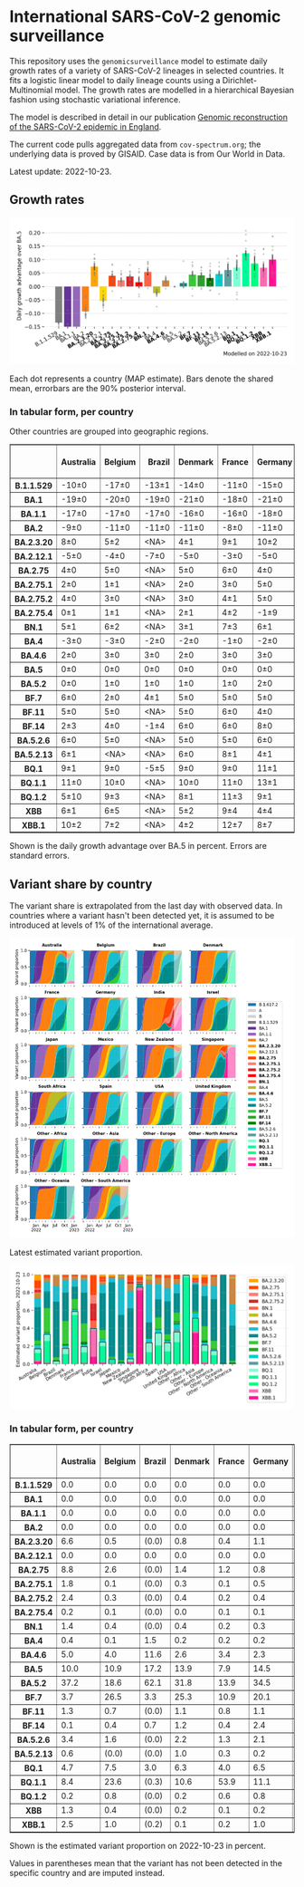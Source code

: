 # International SARS-CoV-2 genomic surveillance

This repository uses the `genomicsurveillance` model to estimate daily growth rates of a variety of SARS-CoV-2 lineages in selected countries. It fits a logistic linear model to daily lineage counts using a Dirichlet-Multinomial model. The growth rates are modelled in a hierarchical Bayesian fashion using stochastic variational inference. 

The model is described in detail in our publication [Genomic reconstruction of the SARS-CoV-2 epidemic in England](https://www.nature.com/articles/s41586-021-04069-y).

The current code pulls aggregated data from `cov-spectrum.org`; the underlying data is proved by GISAID. Case data is from Our World in Data.

Latest update: 2022-10-23.

## Growth rates
![Growth rates](plots/growth-rate-latest.png)

Each dot represents a country (MAP estimate). Bars denote the shared mean, errorbars are the 90% posterior interval.

### In tabular form, per country

Other countries are grouped into geographic regions.

<small><table border="1" class="dataframe">
  <thead>
    <tr style="text-align: right;">
      <th></th>
      <th>Australia</th>
      <th>Belgium</th>
      <th>Brazil</th>
      <th>Denmark</th>
      <th>France</th>
      <th>Germany</th>
      <th>India</th>
      <th>Israel</th>
      <th>Japan</th>
      <th>Mexico</th>
      <th>New Zealand</th>
      <th>Singapore</th>
      <th>South Africa</th>
      <th>Spain</th>
      <th>USA</th>
      <th>United Kingdom</th>
      <th>Other - Africa</th>
      <th>Other - Asia</th>
      <th>Other - Europe</th>
      <th>Other - North America</th>
      <th>Other - Oceania</th>
      <th>Other - South America</th>
    </tr>
  </thead>
  <tbody>
    <tr>
      <th>B.1.1.529</th>
      <td>-10±0</td>
      <td>-17±0</td>
      <td>-13±1</td>
      <td>-14±0</td>
      <td>-11±0</td>
      <td>-15±0</td>
      <td>-3±0</td>
      <td>-17±0</td>
      <td>-18±2</td>
      <td>-18±3</td>
      <td>-13±0</td>
      <td>&lt;NA&gt;</td>
      <td>-13±0</td>
      <td>-16±0</td>
      <td>-13±0</td>
      <td>-17±0</td>
      <td>-9±0</td>
      <td>-9±0</td>
      <td>-15±0</td>
      <td>-16±0</td>
      <td>&lt;NA&gt;</td>
      <td>-12±0</td>
    </tr>
    <tr>
      <th>BA.1</th>
      <td>-19±0</td>
      <td>-20±0</td>
      <td>-19±0</td>
      <td>-21±0</td>
      <td>-18±0</td>
      <td>-21±0</td>
      <td>-14±0</td>
      <td>-22±0</td>
      <td>-21±0</td>
      <td>-19±0</td>
      <td>-25±0</td>
      <td>-16±0</td>
      <td>-15±0</td>
      <td>-20±0</td>
      <td>-21±0</td>
      <td>-21±0</td>
      <td>-16±0</td>
      <td>-14±0</td>
      <td>-19±0</td>
      <td>-20±0</td>
      <td>-9±0</td>
      <td>-18±0</td>
    </tr>
    <tr>
      <th>BA.1.1</th>
      <td>-17±0</td>
      <td>-17±0</td>
      <td>-17±0</td>
      <td>-16±0</td>
      <td>-16±0</td>
      <td>-18±0</td>
      <td>-12±0</td>
      <td>-19±0</td>
      <td>-18±0</td>
      <td>-17±0</td>
      <td>-14±0</td>
      <td>-8±0</td>
      <td>-13±0</td>
      <td>-17±0</td>
      <td>-19±0</td>
      <td>-18±0</td>
      <td>-14±0</td>
      <td>-13±0</td>
      <td>-16±0</td>
      <td>-18±0</td>
      <td>-14±1</td>
      <td>-17±0</td>
    </tr>
    <tr>
      <th>BA.2</th>
      <td>-9±0</td>
      <td>-11±0</td>
      <td>-11±0</td>
      <td>-11±0</td>
      <td>-8±0</td>
      <td>-11±0</td>
      <td>-4±0</td>
      <td>-11±0</td>
      <td>-10±0</td>
      <td>-10±0</td>
      <td>-9±0</td>
      <td>-4±0</td>
      <td>-8±0</td>
      <td>-9±0</td>
      <td>-11±0</td>
      <td>-11±0</td>
      <td>-7±0</td>
      <td>-8±0</td>
      <td>-10±0</td>
      <td>-12±0</td>
      <td>-9±0</td>
      <td>-11±0</td>
    </tr>
    <tr>
      <th>BA.2.3.20</th>
      <td>8±0</td>
      <td>5±2</td>
      <td>&lt;NA&gt;</td>
      <td>4±1</td>
      <td>9±1</td>
      <td>10±2</td>
      <td>8±6</td>
      <td>7±1</td>
      <td>9±1</td>
      <td>&lt;NA&gt;</td>
      <td>2±1</td>
      <td>10±0</td>
      <td>&lt;NA&gt;</td>
      <td>5±4</td>
      <td>8±0</td>
      <td>5±2</td>
      <td>&lt;NA&gt;</td>
      <td>11±1</td>
      <td>12±0</td>
      <td>5±1</td>
      <td>&lt;NA&gt;</td>
      <td>&lt;NA&gt;</td>
    </tr>
    <tr>
      <th>BA.2.12.1</th>
      <td>-5±0</td>
      <td>-4±0</td>
      <td>-7±0</td>
      <td>-5±0</td>
      <td>-3±0</td>
      <td>-5±0</td>
      <td>-5±0</td>
      <td>-6±0</td>
      <td>-7±0</td>
      <td>-7±0</td>
      <td>-6±0</td>
      <td>-2±0</td>
      <td>-3±1</td>
      <td>-4±0</td>
      <td>-7±0</td>
      <td>-5±0</td>
      <td>-6±0</td>
      <td>-5±0</td>
      <td>-4±0</td>
      <td>-8±0</td>
      <td>-9±2</td>
      <td>-7±0</td>
    </tr>
    <tr>
      <th>BA.2.75</th>
      <td>4±0</td>
      <td>5±0</td>
      <td>&lt;NA&gt;</td>
      <td>5±0</td>
      <td>6±0</td>
      <td>4±0</td>
      <td>4±0</td>
      <td>5±0</td>
      <td>3±0</td>
      <td>3±3</td>
      <td>3±0</td>
      <td>6±0</td>
      <td>1±1</td>
      <td>8±0</td>
      <td>4±0</td>
      <td>5±0</td>
      <td>-2±3</td>
      <td>4±0</td>
      <td>8±0</td>
      <td>2±0</td>
      <td>&lt;NA&gt;</td>
      <td>2±1</td>
    </tr>
    <tr>
      <th>BA.2.75.1</th>
      <td>2±0</td>
      <td>1±1</td>
      <td>&lt;NA&gt;</td>
      <td>2±0</td>
      <td>3±0</td>
      <td>5±0</td>
      <td>5±0</td>
      <td>3±0</td>
      <td>0±0</td>
      <td>&lt;NA&gt;</td>
      <td>1±0</td>
      <td>4±0</td>
      <td>-4±6</td>
      <td>2±1</td>
      <td>2±0</td>
      <td>2±0</td>
      <td>&lt;NA&gt;</td>
      <td>3±0</td>
      <td>3±0</td>
      <td>2±0</td>
      <td>&lt;NA&gt;</td>
      <td>6±2</td>
    </tr>
    <tr>
      <th>BA.2.75.2</th>
      <td>4±0</td>
      <td>3±0</td>
      <td>&lt;NA&gt;</td>
      <td>3±0</td>
      <td>4±1</td>
      <td>5±0</td>
      <td>8±0</td>
      <td>2±1</td>
      <td>3±0</td>
      <td>&lt;NA&gt;</td>
      <td>3±0</td>
      <td>6±0</td>
      <td>&lt;NA&gt;</td>
      <td>4±2</td>
      <td>3±0</td>
      <td>3±0</td>
      <td>&lt;NA&gt;</td>
      <td>6±0</td>
      <td>4±0</td>
      <td>1±0</td>
      <td>&lt;NA&gt;</td>
      <td>1±2</td>
    </tr>
    <tr>
      <th>BA.2.75.4</th>
      <td>0±1</td>
      <td>1±1</td>
      <td>&lt;NA&gt;</td>
      <td>2±1</td>
      <td>4±2</td>
      <td>-1±9</td>
      <td>7±0</td>
      <td>0±7</td>
      <td>-3±3</td>
      <td>&lt;NA&gt;</td>
      <td>&lt;NA&gt;</td>
      <td>5±1</td>
      <td>&lt;NA&gt;</td>
      <td>&lt;NA&gt;</td>
      <td>2±1</td>
      <td>2±1</td>
      <td>&lt;NA&gt;</td>
      <td>&lt;NA&gt;</td>
      <td>6±0</td>
      <td>-4±3</td>
      <td>&lt;NA&gt;</td>
      <td>&lt;NA&gt;</td>
    </tr>
    <tr>
      <th>BN.1</th>
      <td>5±1</td>
      <td>6±2</td>
      <td>&lt;NA&gt;</td>
      <td>3±1</td>
      <td>7±3</td>
      <td>6±1</td>
      <td>9±0</td>
      <td>5±1</td>
      <td>7±1</td>
      <td>&lt;NA&gt;</td>
      <td>0±3</td>
      <td>9±1</td>
      <td>&lt;NA&gt;</td>
      <td>&lt;NA&gt;</td>
      <td>5±1</td>
      <td>5±1</td>
      <td>&lt;NA&gt;</td>
      <td>9±1</td>
      <td>8±1</td>
      <td>-1±3</td>
      <td>&lt;NA&gt;</td>
      <td>3±5</td>
    </tr>
    <tr>
      <th>BA.4</th>
      <td>-3±0</td>
      <td>-3±0</td>
      <td>-2±0</td>
      <td>-2±0</td>
      <td>-1±0</td>
      <td>-2±0</td>
      <td>-3±0</td>
      <td>-2±0</td>
      <td>-4±0</td>
      <td>-2±0</td>
      <td>-3±0</td>
      <td>-1±0</td>
      <td>-2±0</td>
      <td>-1±0</td>
      <td>-2±0</td>
      <td>-2±0</td>
      <td>-3±0</td>
      <td>-2±0</td>
      <td>-2±0</td>
      <td>-2±0</td>
      <td>-8±7</td>
      <td>-2±0</td>
    </tr>
    <tr>
      <th>BA.4.6</th>
      <td>2±0</td>
      <td>3±0</td>
      <td>3±0</td>
      <td>2±0</td>
      <td>3±0</td>
      <td>3±0</td>
      <td>3±0</td>
      <td>3±0</td>
      <td>1±0</td>
      <td>2±0</td>
      <td>2±0</td>
      <td>2±0</td>
      <td>0±0</td>
      <td>4±0</td>
      <td>2±0</td>
      <td>2±0</td>
      <td>-1±0</td>
      <td>2±0</td>
      <td>3±0</td>
      <td>2±0</td>
      <td>&lt;NA&gt;</td>
      <td>2±0</td>
    </tr>
    <tr>
      <th>BA.5</th>
      <td>0±0</td>
      <td>0±0</td>
      <td>0±0</td>
      <td>0±0</td>
      <td>0±0</td>
      <td>0±0</td>
      <td>0±0</td>
      <td>0±0</td>
      <td>0±0</td>
      <td>0±0</td>
      <td>0±0</td>
      <td>0±0</td>
      <td>0±0</td>
      <td>0±0</td>
      <td>0±0</td>
      <td>0±0</td>
      <td>0±0</td>
      <td>0±0</td>
      <td>0±0</td>
      <td>0±0</td>
      <td>0±0</td>
      <td>0±0</td>
    </tr>
    <tr>
      <th>BA.5.2</th>
      <td>0±0</td>
      <td>1±0</td>
      <td>1±0</td>
      <td>1±0</td>
      <td>1±0</td>
      <td>2±0</td>
      <td>0±0</td>
      <td>1±0</td>
      <td>2±0</td>
      <td>1±0</td>
      <td>0±0</td>
      <td>1±0</td>
      <td>0±0</td>
      <td>1±0</td>
      <td>1±0</td>
      <td>1±0</td>
      <td>0±0</td>
      <td>1±0</td>
      <td>2±0</td>
      <td>1±0</td>
      <td>9±0</td>
      <td>1±0</td>
    </tr>
    <tr>
      <th>BF.7</th>
      <td>6±0</td>
      <td>2±0</td>
      <td>4±1</td>
      <td>5±0</td>
      <td>5±0</td>
      <td>5±0</td>
      <td>-3±4</td>
      <td>5±0</td>
      <td>5±0</td>
      <td>4±1</td>
      <td>4±0</td>
      <td>9±1</td>
      <td>-1±1</td>
      <td>6±0</td>
      <td>5±0</td>
      <td>5±0</td>
      <td>8±1</td>
      <td>8±0</td>
      <td>5±0</td>
      <td>5±0</td>
      <td>&lt;NA&gt;</td>
      <td>3±0</td>
    </tr>
    <tr>
      <th>BF.11</th>
      <td>5±0</td>
      <td>5±0</td>
      <td>&lt;NA&gt;</td>
      <td>5±0</td>
      <td>6±0</td>
      <td>4±0</td>
      <td>&lt;NA&gt;</td>
      <td>3±0</td>
      <td>5±1</td>
      <td>-1±6</td>
      <td>-1±3</td>
      <td>7±2</td>
      <td>&lt;NA&gt;</td>
      <td>4±0</td>
      <td>4±0</td>
      <td>3±0</td>
      <td>&lt;NA&gt;</td>
      <td>7±1</td>
      <td>5±0</td>
      <td>5±0</td>
      <td>&lt;NA&gt;</td>
      <td>&lt;NA&gt;</td>
    </tr>
    <tr>
      <th>BF.14</th>
      <td>2±3</td>
      <td>4±0</td>
      <td>-1±4</td>
      <td>6±0</td>
      <td>6±0</td>
      <td>8±0</td>
      <td>6±2</td>
      <td>-1±2</td>
      <td>0±7</td>
      <td>0±3</td>
      <td>&lt;NA&gt;</td>
      <td>&lt;NA&gt;</td>
      <td>0±4</td>
      <td>2±2</td>
      <td>5±0</td>
      <td>6±0</td>
      <td>&lt;NA&gt;</td>
      <td>9±8</td>
      <td>4±0</td>
      <td>2±1</td>
      <td>&lt;NA&gt;</td>
      <td>2±4</td>
    </tr>
    <tr>
      <th>BA.5.2.6</th>
      <td>6±0</td>
      <td>5±0</td>
      <td>&lt;NA&gt;</td>
      <td>5±0</td>
      <td>5±0</td>
      <td>6±0</td>
      <td>2±0</td>
      <td>5±0</td>
      <td>5±0</td>
      <td>-3±4</td>
      <td>6±1</td>
      <td>7±0</td>
      <td>2±0</td>
      <td>9±1</td>
      <td>4±0</td>
      <td>5±0</td>
      <td>4±1</td>
      <td>5±0</td>
      <td>5±0</td>
      <td>4±0</td>
      <td>&lt;NA&gt;</td>
      <td>&lt;NA&gt;</td>
    </tr>
    <tr>
      <th>BA.5.2.13</th>
      <td>6±1</td>
      <td>&lt;NA&gt;</td>
      <td>&lt;NA&gt;</td>
      <td>6±0</td>
      <td>8±1</td>
      <td>4±1</td>
      <td>&lt;NA&gt;</td>
      <td>&lt;NA&gt;</td>
      <td>&lt;NA&gt;</td>
      <td>&lt;NA&gt;</td>
      <td>&lt;NA&gt;</td>
      <td>10±11</td>
      <td>5±9</td>
      <td>5±2</td>
      <td>5±0</td>
      <td>5±0</td>
      <td>&lt;NA&gt;</td>
      <td>9±1</td>
      <td>6±0</td>
      <td>6±1</td>
      <td>&lt;NA&gt;</td>
      <td>&lt;NA&gt;</td>
    </tr>
    <tr>
      <th>BQ.1</th>
      <td>9±1</td>
      <td>9±0</td>
      <td>-5±5</td>
      <td>9±0</td>
      <td>9±0</td>
      <td>11±1</td>
      <td>3±8</td>
      <td>9±1</td>
      <td>9±1</td>
      <td>-3±8</td>
      <td>4±1</td>
      <td>11±5</td>
      <td>10±1</td>
      <td>12±0</td>
      <td>9±0</td>
      <td>9±0</td>
      <td>8±0</td>
      <td>8±1</td>
      <td>10±0</td>
      <td>9±0</td>
      <td>&lt;NA&gt;</td>
      <td>-2±5</td>
    </tr>
    <tr>
      <th>BQ.1.1</th>
      <td>11±0</td>
      <td>10±0</td>
      <td>&lt;NA&gt;</td>
      <td>10±0</td>
      <td>11±0</td>
      <td>13±1</td>
      <td>&lt;NA&gt;</td>
      <td>10±1</td>
      <td>12±1</td>
      <td>&lt;NA&gt;</td>
      <td>&lt;NA&gt;</td>
      <td>21±9</td>
      <td>6±1</td>
      <td>14±1</td>
      <td>11±0</td>
      <td>10±0</td>
      <td>17±0</td>
      <td>19±1</td>
      <td>13±0</td>
      <td>10±0</td>
      <td>&lt;NA&gt;</td>
      <td>&lt;NA&gt;</td>
    </tr>
    <tr>
      <th>BQ.1.2</th>
      <td>5±10</td>
      <td>9±3</td>
      <td>&lt;NA&gt;</td>
      <td>8±1</td>
      <td>11±3</td>
      <td>9±1</td>
      <td>&lt;NA&gt;</td>
      <td>4±2</td>
      <td>&lt;NA&gt;</td>
      <td>&lt;NA&gt;</td>
      <td>&lt;NA&gt;</td>
      <td>11±7</td>
      <td>&lt;NA&gt;</td>
      <td>&lt;NA&gt;</td>
      <td>9±1</td>
      <td>8±1</td>
      <td>14±1</td>
      <td>&lt;NA&gt;</td>
      <td>12±1</td>
      <td>3±1</td>
      <td>&lt;NA&gt;</td>
      <td>&lt;NA&gt;</td>
    </tr>
    <tr>
      <th>XBB</th>
      <td>6±1</td>
      <td>6±5</td>
      <td>&lt;NA&gt;</td>
      <td>5±2</td>
      <td>9±4</td>
      <td>4±4</td>
      <td>12±0</td>
      <td>2±2</td>
      <td>7±2</td>
      <td>&lt;NA&gt;</td>
      <td>3±3</td>
      <td>14±1</td>
      <td>&lt;NA&gt;</td>
      <td>&lt;NA&gt;</td>
      <td>5±1</td>
      <td>4±2</td>
      <td>&lt;NA&gt;</td>
      <td>14±3</td>
      <td>9±1</td>
      <td>5±1</td>
      <td>&lt;NA&gt;</td>
      <td>&lt;NA&gt;</td>
    </tr>
    <tr>
      <th>XBB.1</th>
      <td>10±2</td>
      <td>7±2</td>
      <td>&lt;NA&gt;</td>
      <td>4±2</td>
      <td>12±7</td>
      <td>8±7</td>
      <td>15±2</td>
      <td>9±4</td>
      <td>5±5</td>
      <td>&lt;NA&gt;</td>
      <td>6±5</td>
      <td>19±0</td>
      <td>&lt;NA&gt;</td>
      <td>&lt;NA&gt;</td>
      <td>10±1</td>
      <td>5±2</td>
      <td>&lt;NA&gt;</td>
      <td>19±0</td>
      <td>14±2</td>
      <td>&lt;NA&gt;</td>
      <td>&lt;NA&gt;</td>
      <td>&lt;NA&gt;</td>
    </tr>
  </tbody>
</table></small>

Shown is the daily growth advantage over BA.5 in percent. Errors are standard errors.

## Variant share by country

The variant share is extrapolated from the last day with observed data. In countries where a variant hasn't been detected yet, it is assumed to be introduced at levels of 1% of the international average. 

![Variant share by country](plots/variant-share-latest.png)

Latest estimated variant proportion.

![Variant share by country](plots/variant-share-bar.png)

### In tabular form, per country

<small><table border="1" class="dataframe">
  <thead>
    <tr style="text-align: right;">
      <th></th>
      <th>Australia</th>
      <th>Belgium</th>
      <th>Brazil</th>
      <th>Denmark</th>
      <th>France</th>
      <th>Germany</th>
      <th>India</th>
      <th>Israel</th>
      <th>Japan</th>
      <th>Mexico</th>
      <th>New Zealand</th>
      <th>Singapore</th>
      <th>South Africa</th>
      <th>Spain</th>
      <th>USA</th>
      <th>United Kingdom</th>
      <th>Other - Africa</th>
      <th>Other - Asia</th>
      <th>Other - Europe</th>
      <th>Other - North America</th>
      <th>Other - Oceania</th>
      <th>Other - South America</th>
    </tr>
  </thead>
  <tbody>
    <tr>
      <th>B.1.1.529</th>
      <td>0.0</td>
      <td>0.0</td>
      <td>0.0</td>
      <td>0.0</td>
      <td>0.0</td>
      <td>0.0</td>
      <td>0.0</td>
      <td>0.0</td>
      <td>0.0</td>
      <td>0.0</td>
      <td>0.0</td>
      <td>(0.0)</td>
      <td>0.0</td>
      <td>0.0</td>
      <td>0.0</td>
      <td>0.0</td>
      <td>0.0</td>
      <td>0.0</td>
      <td>0.0</td>
      <td>0.0</td>
      <td>(0.0)</td>
      <td>0.0</td>
    </tr>
    <tr>
      <th>BA.1</th>
      <td>0.0</td>
      <td>0.0</td>
      <td>0.0</td>
      <td>0.0</td>
      <td>0.0</td>
      <td>0.0</td>
      <td>0.0</td>
      <td>0.0</td>
      <td>0.0</td>
      <td>0.0</td>
      <td>0.0</td>
      <td>0.0</td>
      <td>0.0</td>
      <td>0.0</td>
      <td>0.0</td>
      <td>0.0</td>
      <td>0.0</td>
      <td>0.0</td>
      <td>0.0</td>
      <td>0.0</td>
      <td>0.0</td>
      <td>0.0</td>
    </tr>
    <tr>
      <th>BA.1.1</th>
      <td>0.0</td>
      <td>0.0</td>
      <td>0.0</td>
      <td>0.0</td>
      <td>0.0</td>
      <td>0.0</td>
      <td>0.0</td>
      <td>0.0</td>
      <td>0.0</td>
      <td>0.0</td>
      <td>0.0</td>
      <td>0.0</td>
      <td>0.0</td>
      <td>0.0</td>
      <td>0.0</td>
      <td>0.0</td>
      <td>0.0</td>
      <td>0.0</td>
      <td>0.0</td>
      <td>0.0</td>
      <td>0.0</td>
      <td>0.0</td>
    </tr>
    <tr>
      <th>BA.2</th>
      <td>0.0</td>
      <td>0.0</td>
      <td>0.0</td>
      <td>0.0</td>
      <td>0.0</td>
      <td>0.0</td>
      <td>0.0</td>
      <td>0.0</td>
      <td>0.0</td>
      <td>0.0</td>
      <td>0.0</td>
      <td>0.0</td>
      <td>0.0</td>
      <td>0.0</td>
      <td>0.0</td>
      <td>0.0</td>
      <td>0.0</td>
      <td>0.0</td>
      <td>0.0</td>
      <td>0.0</td>
      <td>0.0</td>
      <td>0.0</td>
    </tr>
    <tr>
      <th>BA.2.3.20</th>
      <td>6.6</td>
      <td>0.5</td>
      <td>(0.0)</td>
      <td>0.8</td>
      <td>0.4</td>
      <td>1.1</td>
      <td>1.2</td>
      <td>2.3</td>
      <td>2.2</td>
      <td>(0.0)</td>
      <td>1.4</td>
      <td>2.6</td>
      <td>(0.0)</td>
      <td>0.4</td>
      <td>1.2</td>
      <td>0.2</td>
      <td>(0.0)</td>
      <td>3.8</td>
      <td>3.2</td>
      <td>0.8</td>
      <td>(0.0)</td>
      <td>(0.0)</td>
    </tr>
    <tr>
      <th>BA.2.12.1</th>
      <td>0.0</td>
      <td>0.0</td>
      <td>0.0</td>
      <td>0.0</td>
      <td>0.0</td>
      <td>0.0</td>
      <td>0.0</td>
      <td>0.0</td>
      <td>0.0</td>
      <td>0.0</td>
      <td>0.0</td>
      <td>0.0</td>
      <td>0.0</td>
      <td>0.0</td>
      <td>0.0</td>
      <td>0.0</td>
      <td>0.0</td>
      <td>0.0</td>
      <td>0.0</td>
      <td>0.0</td>
      <td>0.0</td>
      <td>0.0</td>
    </tr>
    <tr>
      <th>BA.2.75</th>
      <td>8.8</td>
      <td>2.6</td>
      <td>(0.0)</td>
      <td>1.4</td>
      <td>1.2</td>
      <td>0.8</td>
      <td>21.6</td>
      <td>3.5</td>
      <td>0.7</td>
      <td>0.9</td>
      <td>5.9</td>
      <td>4.0</td>
      <td>1.2</td>
      <td>3.2</td>
      <td>2.1</td>
      <td>3.6</td>
      <td>0.0</td>
      <td>3.1</td>
      <td>5.6</td>
      <td>1.3</td>
      <td>(0.0)</td>
      <td>0.3</td>
    </tr>
    <tr>
      <th>BA.2.75.1</th>
      <td>1.8</td>
      <td>0.1</td>
      <td>(0.0)</td>
      <td>0.3</td>
      <td>0.1</td>
      <td>0.5</td>
      <td>9.8</td>
      <td>0.6</td>
      <td>0.0</td>
      <td>(0.0)</td>
      <td>0.7</td>
      <td>1.4</td>
      <td>0.3</td>
      <td>0.2</td>
      <td>0.2</td>
      <td>0.3</td>
      <td>(0.0)</td>
      <td>0.5</td>
      <td>0.3</td>
      <td>0.2</td>
      <td>(0.0)</td>
      <td>1.2</td>
    </tr>
    <tr>
      <th>BA.2.75.2</th>
      <td>2.4</td>
      <td>0.3</td>
      <td>(0.0)</td>
      <td>0.4</td>
      <td>0.2</td>
      <td>0.4</td>
      <td>17.5</td>
      <td>0.6</td>
      <td>0.2</td>
      <td>(0.0)</td>
      <td>2.6</td>
      <td>1.0</td>
      <td>(0.0)</td>
      <td>0.2</td>
      <td>0.4</td>
      <td>0.6</td>
      <td>(0.0)</td>
      <td>0.7</td>
      <td>0.4</td>
      <td>0.2</td>
      <td>(0.0)</td>
      <td>0.2</td>
    </tr>
    <tr>
      <th>BA.2.75.4</th>
      <td>0.2</td>
      <td>0.1</td>
      <td>(0.0)</td>
      <td>0.0</td>
      <td>0.1</td>
      <td>0.1</td>
      <td>1.3</td>
      <td>0.2</td>
      <td>0.0</td>
      <td>(0.0)</td>
      <td>(0.0)</td>
      <td>0.0</td>
      <td>(0.0)</td>
      <td>(0.0)</td>
      <td>0.0</td>
      <td>0.0</td>
      <td>(0.0)</td>
      <td>(0.0)</td>
      <td>0.2</td>
      <td>0.0</td>
      <td>(0.0)</td>
      <td>(0.0)</td>
    </tr>
    <tr>
      <th>BN.1</th>
      <td>1.4</td>
      <td>0.4</td>
      <td>(0.0)</td>
      <td>0.4</td>
      <td>0.2</td>
      <td>0.3</td>
      <td>8.3</td>
      <td>1.4</td>
      <td>0.6</td>
      <td>(0.0)</td>
      <td>0.3</td>
      <td>1.1</td>
      <td>(0.0)</td>
      <td>(0.0)</td>
      <td>0.2</td>
      <td>0.7</td>
      <td>(0.0)</td>
      <td>1.0</td>
      <td>0.6</td>
      <td>0.0</td>
      <td>(0.0)</td>
      <td>0.9</td>
    </tr>
    <tr>
      <th>BA.4</th>
      <td>0.4</td>
      <td>0.1</td>
      <td>1.5</td>
      <td>0.2</td>
      <td>0.2</td>
      <td>0.2</td>
      <td>0.0</td>
      <td>0.5</td>
      <td>0.0</td>
      <td>1.3</td>
      <td>0.5</td>
      <td>0.0</td>
      <td>4.2</td>
      <td>0.3</td>
      <td>0.4</td>
      <td>0.4</td>
      <td>0.0</td>
      <td>0.0</td>
      <td>0.2</td>
      <td>0.3</td>
      <td>0.0</td>
      <td>1.9</td>
    </tr>
    <tr>
      <th>BA.4.6</th>
      <td>5.0</td>
      <td>4.0</td>
      <td>11.6</td>
      <td>2.6</td>
      <td>3.4</td>
      <td>2.3</td>
      <td>0.0</td>
      <td>2.2</td>
      <td>0.2</td>
      <td>3.2</td>
      <td>6.8</td>
      <td>0.0</td>
      <td>5.0</td>
      <td>7.0</td>
      <td>10.9</td>
      <td>4.5</td>
      <td>0.0</td>
      <td>0.3</td>
      <td>2.1</td>
      <td>9.9</td>
      <td>(0.0)</td>
      <td>28.7</td>
    </tr>
    <tr>
      <th>BA.5</th>
      <td>10.0</td>
      <td>10.9</td>
      <td>17.2</td>
      <td>13.9</td>
      <td>7.9</td>
      <td>14.5</td>
      <td>0.0</td>
      <td>9.5</td>
      <td>4.7</td>
      <td>39.8</td>
      <td>19.8</td>
      <td>0.2</td>
      <td>42.8</td>
      <td>16.7</td>
      <td>14.7</td>
      <td>10.8</td>
      <td>0.1</td>
      <td>1.8</td>
      <td>11.5</td>
      <td>14.9</td>
      <td>0.0</td>
      <td>24.2</td>
    </tr>
    <tr>
      <th>BA.5.2</th>
      <td>37.2</td>
      <td>18.6</td>
      <td>62.1</td>
      <td>31.8</td>
      <td>13.9</td>
      <td>34.5</td>
      <td>0.6</td>
      <td>41.3</td>
      <td>83.1</td>
      <td>50.6</td>
      <td>49.8</td>
      <td>2.1</td>
      <td>17.0</td>
      <td>19.9</td>
      <td>36.8</td>
      <td>21.4</td>
      <td>0.1</td>
      <td>30.1</td>
      <td>33.7</td>
      <td>46.4</td>
      <td>99.0</td>
      <td>39.1</td>
    </tr>
    <tr>
      <th>BF.7</th>
      <td>3.7</td>
      <td>26.5</td>
      <td>3.3</td>
      <td>25.3</td>
      <td>10.9</td>
      <td>20.1</td>
      <td>0.0</td>
      <td>9.9</td>
      <td>1.4</td>
      <td>1.3</td>
      <td>2.7</td>
      <td>0.3</td>
      <td>0.3</td>
      <td>12.7</td>
      <td>5.9</td>
      <td>9.3</td>
      <td>0.7</td>
      <td>1.2</td>
      <td>15.4</td>
      <td>8.6</td>
      <td>(0.2)</td>
      <td>2.1</td>
    </tr>
    <tr>
      <th>BF.11</th>
      <td>1.3</td>
      <td>0.7</td>
      <td>(0.0)</td>
      <td>1.1</td>
      <td>0.8</td>
      <td>1.1</td>
      <td>(0.0)</td>
      <td>0.5</td>
      <td>0.1</td>
      <td>0.8</td>
      <td>0.3</td>
      <td>0.0</td>
      <td>(0.0)</td>
      <td>0.8</td>
      <td>1.2</td>
      <td>3.5</td>
      <td>(0.0)</td>
      <td>0.2</td>
      <td>1.0</td>
      <td>1.1</td>
      <td>(0.0)</td>
      <td>(0.0)</td>
    </tr>
    <tr>
      <th>BF.14</th>
      <td>0.1</td>
      <td>0.4</td>
      <td>0.7</td>
      <td>1.2</td>
      <td>0.4</td>
      <td>2.4</td>
      <td>0.0</td>
      <td>0.0</td>
      <td>0.1</td>
      <td>0.4</td>
      <td>(0.0)</td>
      <td>(0.0)</td>
      <td>0.8</td>
      <td>0.3</td>
      <td>0.3</td>
      <td>0.7</td>
      <td>(0.0)</td>
      <td>0.3</td>
      <td>1.8</td>
      <td>0.0</td>
      <td>(0.0)</td>
      <td>0.7</td>
    </tr>
    <tr>
      <th>BA.5.2.6</th>
      <td>3.4</td>
      <td>1.6</td>
      <td>(0.0)</td>
      <td>2.2</td>
      <td>1.3</td>
      <td>2.1</td>
      <td>0.0</td>
      <td>3.1</td>
      <td>1.3</td>
      <td>0.5</td>
      <td>3.2</td>
      <td>0.9</td>
      <td>3.6</td>
      <td>3.3</td>
      <td>1.7</td>
      <td>5.1</td>
      <td>0.1</td>
      <td>5.5</td>
      <td>2.2</td>
      <td>0.7</td>
      <td>(0.0)</td>
      <td>(0.0)</td>
    </tr>
    <tr>
      <th>BA.5.2.13</th>
      <td>0.6</td>
      <td>(0.0)</td>
      <td>(0.0)</td>
      <td>1.0</td>
      <td>0.3</td>
      <td>0.2</td>
      <td>(0.0)</td>
      <td>(0.0)</td>
      <td>(0.0)</td>
      <td>(0.0)</td>
      <td>(0.0)</td>
      <td>0.1</td>
      <td>1.1</td>
      <td>0.4</td>
      <td>0.2</td>
      <td>3.1</td>
      <td>(0.0)</td>
      <td>0.3</td>
      <td>0.4</td>
      <td>0.5</td>
      <td>(0.0)</td>
      <td>(0.0)</td>
    </tr>
    <tr>
      <th>BQ.1</th>
      <td>4.7</td>
      <td>7.5</td>
      <td>3.0</td>
      <td>6.3</td>
      <td>4.0</td>
      <td>6.5</td>
      <td>1.4</td>
      <td>4.6</td>
      <td>0.8</td>
      <td>0.8</td>
      <td>2.8</td>
      <td>0.2</td>
      <td>10.4</td>
      <td>13.8</td>
      <td>9.8</td>
      <td>11.5</td>
      <td>1.8</td>
      <td>1.1</td>
      <td>6.8</td>
      <td>5.1</td>
      <td>(0.1)</td>
      <td>0.3</td>
    </tr>
    <tr>
      <th>BQ.1.1</th>
      <td>8.4</td>
      <td>23.6</td>
      <td>(0.3)</td>
      <td>10.6</td>
      <td>53.9</td>
      <td>11.1</td>
      <td>(0.2)</td>
      <td>17.5</td>
      <td>3.7</td>
      <td>(0.3)</td>
      <td>(0.3)</td>
      <td>0.8</td>
      <td>13.1</td>
      <td>20.8</td>
      <td>12.3</td>
      <td>23.0</td>
      <td>92.7</td>
      <td>13.8</td>
      <td>11.9</td>
      <td>8.9</td>
      <td>(0.3)</td>
      <td>(0.3)</td>
    </tr>
    <tr>
      <th>BQ.1.2</th>
      <td>0.2</td>
      <td>0.8</td>
      <td>(0.0)</td>
      <td>0.2</td>
      <td>0.6</td>
      <td>0.8</td>
      <td>(0.0)</td>
      <td>0.9</td>
      <td>(0.0)</td>
      <td>(0.0)</td>
      <td>(0.0)</td>
      <td>0.1</td>
      <td>(0.0)</td>
      <td>(0.0)</td>
      <td>1.2</td>
      <td>1.2</td>
      <td>4.5</td>
      <td>(0.0)</td>
      <td>1.1</td>
      <td>0.7</td>
      <td>(0.0)</td>
      <td>(0.0)</td>
    </tr>
    <tr>
      <th>XBB</th>
      <td>1.3</td>
      <td>0.4</td>
      <td>(0.0)</td>
      <td>0.2</td>
      <td>0.1</td>
      <td>0.2</td>
      <td>29.9</td>
      <td>0.3</td>
      <td>0.5</td>
      <td>(0.0)</td>
      <td>1.3</td>
      <td>2.9</td>
      <td>(0.0)</td>
      <td>(0.0)</td>
      <td>0.2</td>
      <td>0.1</td>
      <td>(0.0)</td>
      <td>1.8</td>
      <td>0.7</td>
      <td>0.2</td>
      <td>(0.0)</td>
      <td>(0.0)</td>
    </tr>
    <tr>
      <th>XBB.1</th>
      <td>2.5</td>
      <td>1.0</td>
      <td>(0.2)</td>
      <td>0.1</td>
      <td>0.2</td>
      <td>1.0</td>
      <td>8.1</td>
      <td>1.3</td>
      <td>0.3</td>
      <td>(0.2)</td>
      <td>1.5</td>
      <td>82.1</td>
      <td>(0.1)</td>
      <td>(0.1)</td>
      <td>0.5</td>
      <td>0.1</td>
      <td>(0.0)</td>
      <td>34.6</td>
      <td>0.9</td>
      <td>(0.1)</td>
      <td>(0.2)</td>
      <td>(0.2)</td>
    </tr>
  </tbody>
</table></small>

Shown is the estimated variant proportion on 2022-10-23 in percent. 

Values in parentheses mean that the variant has not been detected in the specific country and are imputed instead.
